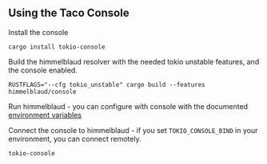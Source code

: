 ## Using the Taco Console

Install the console

`cargo install tokio-console`

Build the himmelblaud resolver with the needed tokio unstable features, and the console
enabled.

`RUSTFLAGS="--cfg tokio_unstable" cargo build --features himmelblaud/console`

Run himmelblaud - you can configure with console with the documented [environment variables](https://docs.rs/console-subscriber/latest/console_subscriber/struct.Builder.html#method.with_default_env)

Connect the console to himmelblaud - if you set `TOKIO_CONSOLE_BIND` in your environment, you can connect remotely.

`tokio-console`



